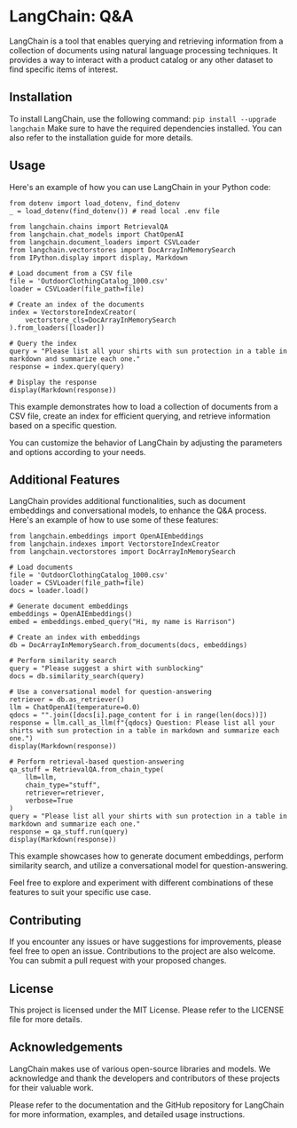 # LangChain: Q&A

LangChain is a tool that enables querying and retrieving information from a collection of documents using natural language processing techniques. It provides a way to interact with a product catalog or any other dataset to find specific items of interest.

## Installation
To install LangChain, use the following command:
```pip install --upgrade langchain```
Make sure to have the required dependencies installed. You can also refer to the installation guide for more details.

## Usage
Here's an example of how you can use LangChain in your Python code:
```import os
from dotenv import load_dotenv, find_dotenv
_ = load_dotenv(find_dotenv()) # read local .env file

from langchain.chains import RetrievalQA
from langchain.chat_models import ChatOpenAI
from langchain.document_loaders import CSVLoader
from langchain.vectorstores import DocArrayInMemorySearch
from IPython.display import display, Markdown

# Load document from a CSV file
file = 'OutdoorClothingCatalog_1000.csv'
loader = CSVLoader(file_path=file)

# Create an index of the documents
index = VectorstoreIndexCreator(
    vectorstore_cls=DocArrayInMemorySearch
).from_loaders([loader])

# Query the index
query = "Please list all your shirts with sun protection in a table in markdown and summarize each one."
response = index.query(query)

# Display the response
display(Markdown(response))
```

This example demonstrates how to load a collection of documents from a CSV file, create an index for efficient querying, and retrieve information based on a specific question.

You can customize the behavior of LangChain by adjusting the parameters and options according to your needs.

## Additional Features
LangChain provides additional functionalities, such as document embeddings and conversational models, to enhance the Q&A process. Here's an example of how to use some of these features:
```
from langchain.embeddings import OpenAIEmbeddings
from langchain.indexes import VectorstoreIndexCreator
from langchain.vectorstores import DocArrayInMemorySearch

# Load documents
file = 'OutdoorClothingCatalog_1000.csv'
loader = CSVLoader(file_path=file)
docs = loader.load()

# Generate document embeddings
embeddings = OpenAIEmbeddings()
embed = embeddings.embed_query("Hi, my name is Harrison")

# Create an index with embeddings
db = DocArrayInMemorySearch.from_documents(docs, embeddings)

# Perform similarity search
query = "Please suggest a shirt with sunblocking"
docs = db.similarity_search(query)

# Use a conversational model for question-answering
retriever = db.as_retriever()
llm = ChatOpenAI(temperature=0.0)
qdocs = "".join([docs[i].page_content for i in range(len(docs))])
response = llm.call_as_llm(f"{qdocs} Question: Please list all your shirts with sun protection in a table in markdown and summarize each one.")
display(Markdown(response))

# Perform retrieval-based question-answering
qa_stuff = RetrievalQA.from_chain_type(
    llm=llm,
    chain_type="stuff",
    retriever=retriever,
    verbose=True
)
query = "Please list all your shirts with sun protection in a table in markdown and summarize each one."
response = qa_stuff.run(query)
display(Markdown(response))
```
This example showcases how to generate document embeddings, perform similarity search, and utilize a conversational model for question-answering.

Feel free to explore and experiment with different combinations of these features to suit your specific use case.

## Contributing
If you encounter any issues or have suggestions for improvements, please feel free to open an issue. Contributions to the project are also welcome. You can submit a pull request with your proposed changes.

## License
This project is licensed under the MIT License. Please refer to the LICENSE file for more details.

## Acknowledgements
LangChain makes use of various open-source libraries and models. We acknowledge and thank the developers and contributors of these projects for their valuable work.

Please refer to the documentation and the GitHub repository for LangChain for more information, examples, and detailed usage instructions.
